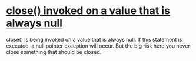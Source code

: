 # [close() invoked on a value that is always null](https://spotbugs.readthedocs.io/en/latest/bugDescriptions.html#NP_CLOSING_NULL)

 close() is being invoked on a value that is always null. If this statement is executed,
a null pointer exception will occur. But the big risk here you never close
something that should be closed.